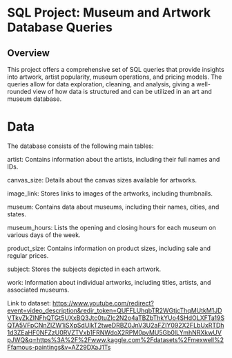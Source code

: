 # SQL Project: Museum and Artwork Database Queries

## Overview
This project offers a comprehensive set of SQL queries that provide insights into artwork, 
artist popularity, museum operations, and pricing models. 
The queries allow for data exploration, cleaning, and analysis, 
giving a well-rounded view of how data is structured and can be utilized in an art and museum database.

# Data
The database consists of the following main tables:

artist: Contains information about the artists, including their full names and IDs.

canvas_size: Details about the canvas sizes available for artworks.

image_link: Stores links to images of the artworks, including thumbnails.

museum: Contains data about museums, including their names, cities, and states.

museum_hours: Lists the opening and closing hours for each museum on various days of the week.

product_size: Contains information on product sizes, including sale and regular prices.

subject: Stores the subjects depicted in each artwork.

work: Information about individual artworks, including titles, artists, and associated museums.

Link to dataset: https://www.youtube.com/redirect?event=video_description&redir_token=QUFFLUhqbTR2WGtjcThqMUtkM1JDVTkyZkZINFhQTGt5UXxBQ3Jtc0tuZlc2N2o4aTBZbThkYUo4SHdOLXFTa19SQTA5VFpCNnZlZW1iSXpSdUlkT2tweDRBZ0JnV3U2aFZIY092X2FLbUxRTDh1d3ZEaHF0NFZzU0RVZTVxb1FRNWdoX2RPM0pvMU5Gb0lLYmhNRXkwUVpJWQ&q=https%3A%2F%2Fwww.kaggle.com%2Fdatasets%2Fmexwell%2Ffamous-paintings&v=AZ29DXaJ1Ts
